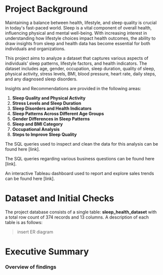 # Project Background
Maintaining a balance between health, lifestyle, and sleep quality is crucial in today's fast-paced world. Sleep is a vital component of overall health, influencing physical and mental well-being. With increasing interest in understanding how lifestyle choices impact health outcomes, the ability to draw insights from sleep and health data has become essential for both individuals and organizations.

This project aims to analyze a dataset that captures various aspects of individuals’ sleep patterns, lifestyle factors, and health indicators. The dataset includes age, gender, occupation, sleep duration, quality of sleep, physical activity, stress levels, BMI, blood pressure, heart rate, daily steps, and any diagnosed sleep disorders.

Insights and Recommendations are provided in the following areas:

1. **Sleep Quality and Physical Activity**
2. **Stress Levels and Sleep Duration**
3. **Sleep Disorders and Health Indicators**
4. **Sleep Patterns Across Different Age Groups**
5. **Gender Differences in Sleep Patterns**
6. **Sleep and BMI Category**
7. **Occupational Analysis**
8. **Steps to Improve Sleep Quality**

The SQL queries used to inspect and clean the data for this analysis can be found here [link].

The SQL queries regarding various business questions can be found here [link].

An interactive Tableau dashboard used to report and explore sales trends can be found here [link].

# Dataset and Initial Checks
The project database consists of a single table: **sleep_health_dataset** with a total row count of 374 records and 13 columns. A description of each table is as follows:

> insert ER diagram



# Executive Summary

### Overview of findings
